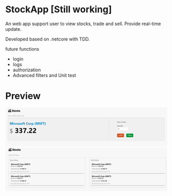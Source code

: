 # StockApp [Still working]
An web app support user to view stocks, trade and sell.
Provide real-time update.

Developed based on .netcore with TDD.

future functions
* login
* logs
* authorization
* Advanced filters and Unit test

# Preview
![image](./previewimg/demo1.png)
![image](./previewimg/demo2.png)